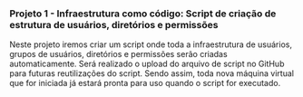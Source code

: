### Projeto 1 - Infraestrutura como código: Script de criação de estrutura de usuários, diretórios e permissões

Neste projeto iremos criar um script onde toda a infraestrutura de usuários, grupos de usuários, diretórios e permissões
serão criadas automaticamente. Será realizado o upload do arquivo de script no GitHub para futuras reutilizações do
script. Sendo assim, toda nova máquina virtual que for iniciada já estará pronta para uso quando o script for executado.